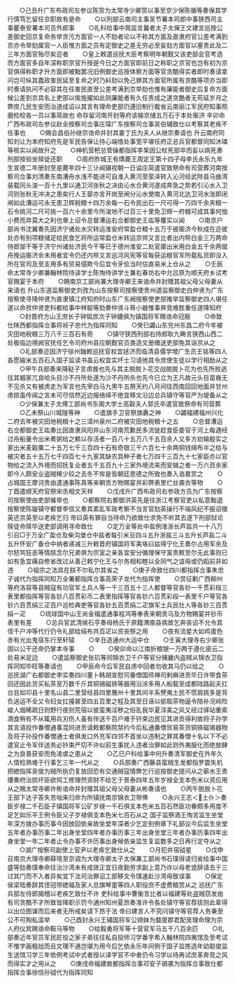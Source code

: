<!-- { "loadSidebar": true } -->
　　○己丑升广东布政司左参议陈贽为太常寺少卿贽以事至京少保陈循等奏保其学行慎笃乞留任京职故有是命
　　○以刑部云南司主事吴节署本司郎中事狭西司主事瞿泰安署本司员外郎事
　　○礼科给事中周监言曩者太子太保王文建言巡按公差御史回京复命务举贪污方面官一人不劾者论以不称其方面及直隶府官公差考满到京亦令举劾属官一人臣惟方面之员有定御史之差无穷必至妄劾方面官以塞责此及二三年方面官殆尽矣迩者
　　○皇上敕遣巡抚大臣考察明年朝觐又该吏部会官考选而方面官多自年深称职京官升授是今日之方面官即前日之称职之京官也岂有初为京官俱得称职才升方面即被黜罢况旧例御史巡按体察方面等官贪酷得实者即时奏请拿问岂可纵其蠹政害民延至复命之时乃紏劾以免己罪其方面官所属有贪酷等项亦当即时奏请执问不必容其在任害民直至公差考满到京举劾也惟有廉能者御史后复命方面候公差到京具名上吏部以俟旌擢如此则廉能者有久任责成之道贪酷者无苟延岁月之弊庶几民生安而治道成诏以其言有理命吏部仍遵旧制行裁省云南丽江军民府知事照磨检校各一员以事简故也  命存留河南开封等府该输京储五万石于本处赈济  辛卯命广西布政司左参议赵全按察司佥事庄琛广东按察司佥事吴伯辅致仕以考察其老疾不任事也
　　○赐会昌伯孙继宗诰命并封其妻丁氏为夫人从继宗奏请也  升云南府同知刘让为本府知府先是军民告保让持心端恪处事宽平堪任府正总兵官都督同知沐璘等核实以闻故升之
　　○神机营杷总管操都指挥李杲因公杖死部卒而妄以病死奏刑部按验坐赎徒还职
　　○周府胙城王有燆薨王周定王第十四子母李氏永乐九年生宣德二年册封至是薨年四十三讣闻辍视朝一日谥庄简遣官致祭命有司营葬河南按察司佥事刘清奏东南漕舟水浅不能进可自淮入黄河至荥泽转入沁河经武陟县马曲湾装载冈头浚一百十九里以通卫河张秋之决由沁水合黄河遂成奔急之势若引沁水入卫河则张秋无冲决之患矣行人王晏亦言开岗至闸分沁水使南入黄河北达卫河水涨即闭闸如此漕运可永无患卫辉税粮十四万余每一石令民出石一尺可得一万四千余夹粮一石令挑河二尺可挑一百六十余里今所浚地不过百三十里免卫辉一府粮可成其事何恤小费而弃莫大之利也章上诏令总督漕运右佥都御史王竑等覆实以闻
　　○南京户部尚书沈翼奏先因济宁诸处水灾转运淮安府常盈仓粮十五万于彼赈济今秋成在迩彼处亦有别项粮储足给民食乞将所运常盈仓米转运京师又言比者出内帑白金三万两命侍郎邹干等于济宁州诸处济民今干等已于德州淮安二处官廪出米用白金五千余两僦舟挽运赈济余未用者宜令仍还内帑又言巡河风宪等官每获运粮官军所载私货即没入所在官司及至支用多有贸易侵欺今后宜令牙侩当时估直易米上仓从之
　　○壬辰命太常寺少卿兼翰林院侍读学士陈恂侍讲学士兼右春坊右中允吕原为顺天府乡试考官赐宴于本府
　　○赐南京工部尚兼大理寺卿王来诰命并封赠其祖父母父母妻从来请也  升山东道监察御史刘孜为山东按察司按察使贵州道监察御史白仲贤为广东按察使寻降仲贤为直隶镇江府知府时山东广东阙按察使吏部推举监察御史四人堪任遂以命孜仲贤吏科都给事中林聪等劾奏仲贤斗筲小器惟事奔竞难胜重任遂降知府
　　○封晋府方山王庶长子钟铤庶次子钟鏕俱为镇国将军赐诰命冠服
　　○命致仕陕西都指挥佥事将祯子忠代为指挥同知
　　○癸巳蠲山东兖州东昌二府今年被灾田地税粮三万八千三百石有奇
　　○镇守狭西刑部右侍郎耿九畴言狭西山西二处极临边境阙官抚任乞令司府州县应朝觐官员类造文册缴送吏部免其诣京从之
　　○礼部奏迩因济宁徐州鐖敕巡抚官权宜拯济而临清县儒学增广生员王铭等四人各愿输米五百石入国子监读书虽云权宜实坏士习请弛其令庶使生徒以学行相励从之
　　○甲午兵部奏来降鞑子言虏酋也先与其主脱脱卜花交战脱脱卜花为也先所败逃往其姻家兀良哈头目沙不丹所处遂为沙不丹所杀也先今已立为王凡故元头目苗裔无不见杀又有被虏走为军言也先宰白马九黑牛五祭天约八月间往西南回回地面并甘州虏掠虽传闻之言未可尽信然近边报络绎不绝宜移文沿边总兵镇守等官严为堤备从之
　　○少保兼太子太傅工部尚书东阁大学士高榖夫人郭氏卒遣官致祭命有司营葬
　　○乙未祭山川城隍等神
　　○遣旗手卫官祭旗纛之神
　　○蠲福建福州兴化二府去年被灾田地税粮十之三漳州泉州二府被灾田地税粮十之五
　　○总督漕运右佥都御史王竑奏比因直隶凤阳并山东河南荒歉民多流徙趁食臣委官于河上每遇经过舟船量令出米煮粥给之赖以存活者一百八十五万八千五百余人又多方劝输殷实之家出米麦榖粟二十五万七千三百四十石有奇银三千六百七十余两铜钱绵布半之给与被灾者五十五万七千四百七十九家其缺农具种子者七万四千三百九十七家臣亦以官物给之流入外境而招抚复业者五千五百九十三家外境流来而安辑之者一万六百余家即今人颇安业盗贼稀少较之去冬不侔是皆朝廷恩德之所致也奏入诰嘉赏之
　　○占城国王摩诃贵由遣通事陈真等来朝贡方物赐宴并彩弊表里纻丝袭衣等物
　　○丁酉遣顺天府官祭宋丞相文天祥
　　○戊戌升广西布政司右参政方员为广东按察司按察使由吏部催举也
　　○都察院右都御洪英先是往浙江考察官吏以私意黜退按察使陈璇镇守都督李信又奏其紊乱军政考察不当言官劾英操行不端风纪不振诏徵英还京英至以老疾乞归  帝曰英有罪自当待命乃欲致仕求免不听其去遂下刑部狱论赎徒命赎毕送吏部调用寻命致仕
　　○定万全等处中盐例淮浙长芦盐共一十八万引召□于万全广盈仓及柴沟堡仓中盐者每引米豆四斗五升浙盐三斗五升长芦盐二斗五升怀安广备仓中纳者递减三升敕晋府镇国将军美垎曰兹得宁化王奏尔占用军余及尔怒骂狂恶等情朕念尔兄弟俱为宗室之亲各宜安分循理保守富贵敕至尔无此事则已如有急宜痛自修省改过从善己敕宁化王与尔务相和睦以全同气之谊毋或仍蹈前非如违
　　○祖宗之法具在朕不尔私尔其省之
　　○庚子命致仕四川都指挥佥事朱忠子诚代为指挥同知万全署都指挥佥事高荣子龙代为指挥使
　　○赏征剿广西柳州等府洛容等县贼寇有功官军土兵人等一千三百五十三人都督等官各钞一千贯彩叚三表里都指挥等官各钞八百贯彩币二表里指挥等官各钞六百贯彩段一表里千户等官各钞六百贯绢三疋百户巡检典吏等官各钞五百贯绢二疋旗军土兵民壮人等各钞三百贯绢一疋
　　○琉球国中山王尚金福遣通事程鸿等奉表来朝贡马及方物赐宴并钞币表里有差
　　○总兵官武清侯石亨奏母杨氏于原籍渭南县病故乞奔丧诏不允令其侄千户冲等代行仍令礼部给绢布共百疋以资丧祭之用
　　○夜有流星大如鸡蛋色赤有光出鬼宿东行至轩辕
　　○辛丑造通州大运中仓
　　○壬寅大理寺右少卿张固以公干还命仍掌本寺事
　　○
　　○癸卯命以江南折粮银一万两于遵化密云二处易米足边
　　○遣监察御史张玑等同锦衣卫千户等官分捕畿内盗贼从锦衣卫指挥同知毕旺等奏请也
　　○甲辰命今后军民自虏中回者勿收其马仍以给之
　　○巡抚湖广右都御史李实奏四川董卜韩胡宣慰司番僧国师禅司剌麻进贡毕日许带食茶回还因此货买私茶至万数千斤其铜锡磁铁等器用沿涂多用人船载至成都陆路起夫扛台且如卭县十里名山县二里营经县四里雅州十里其间半系僰夷土民不惯肩挑多是背负送运不全又令妇女扛擡甚至四五百里之程及其至日诬以偷取茶物逼令陪补况岭险峻人烟稀疏日则野行夜则荒宿以彼蛮夷淫秽之俗乱我华夏淳美之风又经过驿站重索酒食稍有不从辄用兵刃伤人虽有伴送千百户难于钤束边民见其进贡得利故将子孙学其言语投作番僧通事混同进贡请敕都察院禁约今后私通番僧贸易茶货铜铁磁锡器物及将子孙投作番僧通士者俱发口外充军四邻不首坐以违制之罪其番僧十名以下不必遣官止令军伴送务必钤束严切不许似前生事扰人违者治罪如此则外夷服化而绝放肆之为良善获安而免凌虐之患从之
　　○乙巳户科给事中何升奏清军御史在外年久人情稔熟难于行事乞三年一代从之
　　○兵部奏广西藤县蛮贼生发都指罗震失机把緫指挥吴俊为贼所执仍复放回恐有交通贼寇情弊乞行巡按御史提问从之蕲水王贵熡奏府治损坏臣欲鸠工修理然资财不给乞于景泰四年五年岁禄全支本色米以资应用从之赐太常寺卿许彬诰命并封赠其祖父母父母妻从彬奏请也
　　○丙午脱脱卜花王部下达子答失苦咄来归命为所镇抚南京锦衣卫带俸
　　○永兴王志＜土仆＞奏臣岁禄二千石臣子镇国将军公矿岁禄一千石俱支本色米五百石然臣功眷颇多用度不足乞如乐平王例令臣父子岁禄俱支本色米七百石从之  国子监祭酒王恂言监生坐堂年深方拨办事历事今因放回依亲故坐堂年深者少乞定别例章下礼部议今后监生坐堂五年者办事历事二年出身坐堂四年者办事历事三年出身坐堂三年者办事历事四年出身坐堂一年二年者止令办事不许历事出身候依亲监生复监数多之日再行定夺从之
　　○湖广按察司副使上官尹以老疾乞致仕从之
　　○月犯井宿钺星
　　○戊申召南京大理寺卿薛瑄至京调为大理寺卿太子太保兼工部尚书石璞得请归省给事中国盛等劾奏璞奉命往治沙湾未有成效正宜日夜勤劳求副上意乃诈以母老诡辞请去于三过其门而不入者异矣宜下法司治罪诏工部移文令璞速赴沙湾毋致误事
　　○保定侯梁珤奏辞其侄冠带緫福及家人总旗琴童等四人职役庶不虚费粮赏从之  巡抚广东兵部左侍郎揭稽以老疾乞致仕不许  吏科给事中曹衡言比者以福建等处盗贼窃发由有司贪酷不才所致皆降职示罚今通州知州夏昂奏准许令各处镇守等官荐拔则此辈得以出位图谋而后来者无所戒矣请下昂于法  帝曰建言人不究问镇守等官荐人务秉至公不可狥私滥举
　　○己酉封永兴王辅国将军公锜妹为盩厔郡君配吴理命理为宗人府仪宾赐诰命鞍马等物
　　○给毅勇将军等十营官军马五千八百余匹
　　○礼部奏近年官员军民匠役之家子弟往往私自投师习学番字希入翰林院四夷馆及至考试不惟字画粗拙而且文理不通岂堪为用今后乞依永乐年间例于国子监拣选年幼聪俊监生送馆习学三年依例考试中式者授以译字官不中者仍令习学以待再试庶革奔竞之风而得实才之用从之
　　○庚戌命福建故都指挥佥事邓安子镐袭为指挥佥事致仕都指挥佥事徐信孙钺代为指挥同知
